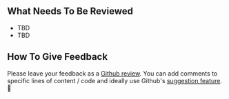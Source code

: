 ## What Needs To Be Reviewed
- TBD
- TBD

## How To Give Feedback
Please leave your feedback as a [Github review](https://docs.github.com/en/github/collaborating-with-pull-requests/reviewing-changes-in-pull-requests/about-pull-request-reviews). 
You can add comments to specific lines of content / code and ideally use Github's [suggestion feature](https://docs.github.com/en/github/collaborating-with-pull-requests/reviewing-changes-in-pull-requests/commenting-on-a-pull-request#adding-line-comments-to-a-pull-request). 🙏
